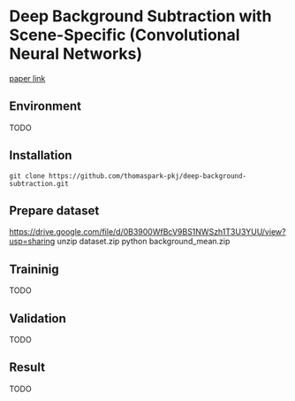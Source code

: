 # Deep Background Subtraction with Scene-Specific (Convolutional Neural Networks)

[paper link](https://orbi.ulg.ac.be/bitstream/2268/195180/1/Braham2016Deep.pdf)

## Environment
TODO

## Installation
```
git clone https://github.com/thomaspark-pkj/deep-background-subtraction.git
```

## Prepare dataset
https://drive.google.com/file/d/0B3900WfBcV9BS1NWSzh1T3U3YUU/view?usp=sharing
unzip dataset.zip
python background_mean.zip

## Traininig
TODO

## Validation
TODO

## Result
TODO